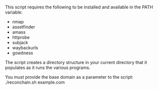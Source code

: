 This script requires the following to be installed and available in the PATH variable:

- nmap
- assetfinder
- amass
- httprobe
- subjack
- waybackurls
- gowitness

The script creates a directory structure in your current directory that it populates as it runs the various programs.

You must provide the base domain as a parameter to the script: ./reconchain.sh example.com
